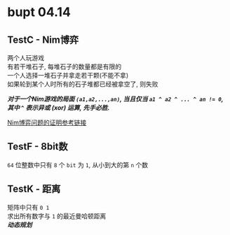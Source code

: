 # bupt 04.14

## TestC - Nim博弈
两个人玩游戏  
有若干堆石子, 每堆石子的数量都是有限的  
一个人选择一堆石子并拿走若干颗(不能不拿)  
如果轮到某个人时所有的石子堆都已经被拿空了, 则失败

***对于一个Nim游戏的局面 `(a1,a2,...,an)`, 当且仅当 `a1 ^ a2 ^ ... ^ an != 0`, 其中 `^` 表示异或 (xor) 运算, 先手必胜.***

[Nim博弈问题的证明参考链接](https://blog.csdn.net/haha294182852/article/details/77572639)

## TestF - 8bit数
 `64` 位整数中只有 `8` 个 `bit` 为 `1`, 从小到大的第 `n` 个数
 
## TestK - 距离
矩阵中只有 `0 1`  
求出所有数字与 `1` 的最近曼哈顿距离  
***动态规划***